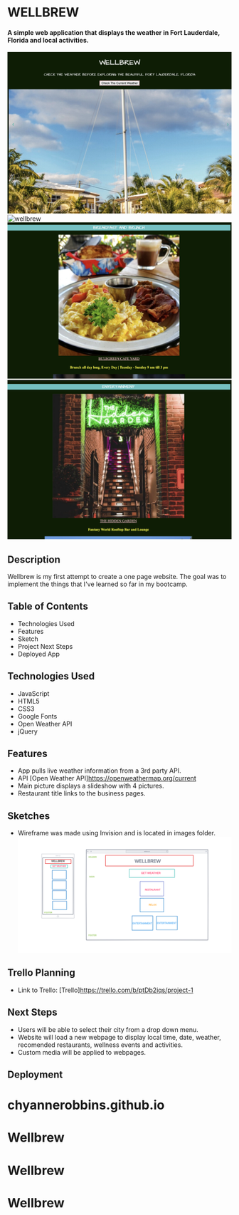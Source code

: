 
# WELLBREW 

#### A simple web application that displays the weather in Fort Lauderdale, Florida and local activities.
![wellbrew](img/wellbrew1.png)
![wellbrew](img/wellbrew2.png)
![wellbrew](img/wellbrew3.png)
![wellbrew](img/wellbrew4.png)



## Description
Wellbrew is my first attempt to create a one page website. The goal was to implement the things that I've learned so far in my bootcamp. 

## Table of Contents
* Technologies Used
* Features
* Sketch
* Project Next Steps
* Deployed App

## Technologies Used
* JavaScript 
* HTML5
* CSS3
* Google Fonts
* Open Weather API
* jQuery

## Features
* App pulls live weather information from a 3rd party API.
* API [Open Weather API]https://openweathermap.org/current
* Main picture displays a slideshow with 4 pictures.
* Restaurant title links to the business pages.

## Sketches
* Wireframe was made using Invision and is located in images folder.
![wireframe](img/WIREFRAME.png)

## Trello Planning
* Link to Trello: [Trello]https://trello.com/b/ptDb2iqs/project-1


## Next Steps
* Users will be able to select their city from a drop down menu.
* Website will load a new webpage to display local time, date, weather, recomended restaurants, wellness events and activities.
* Custom media will be applied to webpages.

## Deployment

# chyannerobbins.github.io
# Wellbrew
# Wellbrew
# Wellbrew
